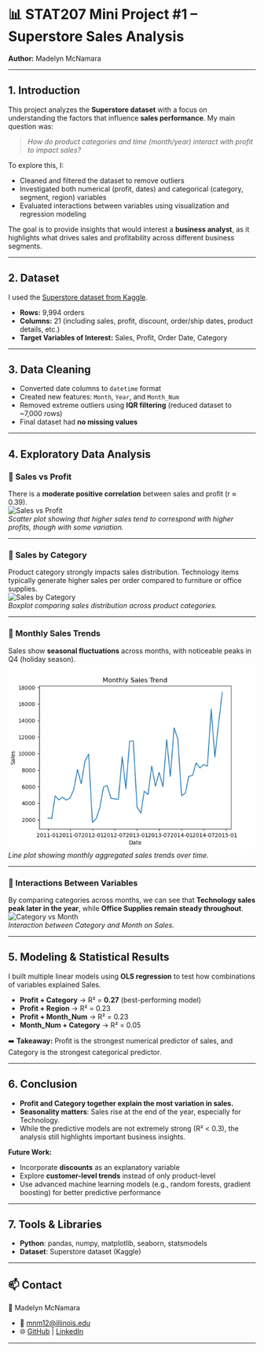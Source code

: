 # 📊 STAT207 Mini Project #1 – Superstore Sales Analysis  
**Author:** Madelyn McNamara  

---

## 1. Introduction  
This project analyzes the **Superstore dataset** with a focus on understanding the factors that influence **sales performance**. My main question was:  

> *How do product categories and time (month/year) interact with profit to impact sales?*  

To explore this, I:  
- Cleaned and filtered the dataset to remove outliers  
- Investigated both numerical (profit, dates) and categorical (category, segment, region) variables  
- Evaluated interactions between variables using visualization and regression modeling  

The goal is to provide insights that would interest a **business analyst**, as it highlights what drives sales and profitability across different business segments.  

---

## 2. Dataset  
I used the [Superstore dataset from Kaggle](https://www.kaggle.com/datasets/vivek468/superstore-dataset-final).  
- **Rows:** 9,994 orders  
- **Columns:** 21 (including sales, profit, discount, order/ship dates, product details, etc.)  
- **Target Variables of Interest:** Sales, Profit, Order Date, Category  

---

## 3. Data Cleaning  
- Converted date columns to `datetime` format  
- Created new features: `Month`, `Year`, and `Month_Num`  
- Removed extreme outliers using **IQR filtering** (reduced dataset to ~7,000 rows)  
- Final dataset had **no missing values**  

---

## 4. Exploratory Data Analysis  

### 🔹 Sales vs Profit  
There is a **moderate positive correlation** between sales and profit (r ≈ 0.39).  
![Sales vs Profit](plots/scatter_sales_profit.png)  
*Scatter plot showing that higher sales tend to correspond with higher profits, though with some variation.*  

---

### 🔹 Sales by Category  
Product category strongly impacts sales distribution. Technology items typically generate higher sales per order compared to furniture or office supplies.  
![Sales by Category](plots/boxplot_category_sales.png)  
*Boxplot comparing sales distribution across product categories.*  

---

### 🔹 Monthly Sales Trends  
Sales show **seasonal fluctuations** across months, with noticeable peaks in Q4 (holiday season).  
![Sales Over Time](plots/sales_trend.png)  
*Line plot showing monthly aggregated sales trends over time.*  

---

### 🔹 Interactions Between Variables  
By comparing categories across months, we can see that **Technology sales peak later in the year**, while **Office Supplies remain steady throughout**.  
![Category vs Month](plots/lmplot_category_month.png)  
*Interaction between Category and Month on Sales.*  

---

## 5. Modeling & Statistical Results  
I built multiple linear models using **OLS regression** to test how combinations of variables explained Sales.  

- **Profit + Category** → R² = **0.27** (best-performing model)  
- **Profit + Region** → R² = 0.23  
- **Profit + Month_Num** → R² = 0.23  
- **Month_Num + Category** → R² = 0.05  

➡️ **Takeaway:** Profit is the strongest numerical predictor of sales, and Category is the strongest categorical predictor.  

---

## 6. Conclusion  
- **Profit and Category together explain the most variation in sales.**  
- **Seasonality matters**: Sales rise at the end of the year, especially for Technology.  
- While the predictive models are not extremely strong (R² < 0.3), the analysis still highlights important business insights.  

**Future Work:**  
- Incorporate **discounts** as an explanatory variable  
- Explore **customer-level trends** instead of only product-level  
- Use advanced machine learning models (e.g., random forests, gradient boosting) for better predictive performance  

---

## 7. Tools & Libraries  
- **Python**: pandas, numpy, matplotlib, seaborn, statsmodels  
- **Dataset**: Superstore dataset (Kaggle)  

---

## 📫 Contact  
👩 Madelyn McNamara  
- 📧 [mnm12@illinois.edu](mailto:mnm12@illinois.edu)  
- 🌐 [GitHub](https://github.com/maddymac) | [LinkedIn](https://linkedin.com/in/maddymac)  

---
